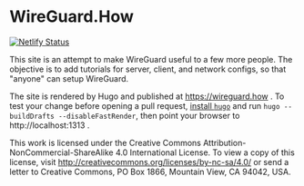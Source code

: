 # WireGuard.How

[![Netlify Status](https://api.netlify.com/api/v1/badges/205ed7c2-8dd3-470d-9ab3-edd60652de13/deploy-status)](https://app.netlify.com/sites/wireguard-how/deploys)

This site is an attempt to make WireGuard useful to a few more people.
The objective is to add tutorials for server, client, and network configs,
so that "anyone" can setup WireGuard.

The site is rendered by Hugo and published at https://wireguard.how .
To test your change before opening a pull request,
[install `hugo`](https://gohugo.io/getting-started/installing/)
and run `hugo --buildDrafts --disableFastRender`,
then point your browser to http://localhost:1313 .

This work is licensed under the Creative Commons Attribution-NonCommercial-ShareAlike 4.0 International License. To view a copy of this license, visit http://creativecommons.org/licenses/by-nc-sa/4.0/ or send a letter to Creative Commons, PO Box 1866, Mountain View, CA 94042, USA.
